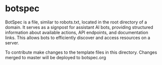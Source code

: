 # botspec
BotSpec is a file, similar to robots.txt, located in the root directory of a domain. It serves as a signpost for assistant AI bots, providing structured information about available actions, API endpoints, and documentation links. This allows bots to efficiently discover and access resources on a server.

To contribute make changes to the template files in this directory. Changes merged to master will be deployed to botspec.org
